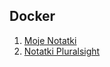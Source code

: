 ## Docker

1. [Moje Notatki](https://github.com/mariuszkuswik/Nauka/blob/main/Docker/docker-plural%2Bmoje-notatki.md#moje-notatki)
2. [Notatki Pluralsight](https://github.com/mariuszkuswik/Nauka/blob/main/Docker/docker-plural%2Bmoje-notatki.md#plural)
